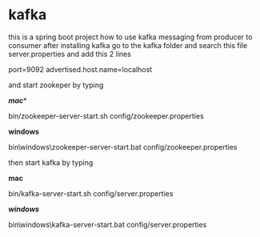 # kafka
this is a spring boot project how to use kafka messaging from producer to consumer
after installing kafka go to the kafka folder and search this file server.properties and add this 2 lines


port=9092
advertised.host.name=localhost


and start zookeper by typing 

*****mac******


bin/zookeeper-server-start.sh config/zookeeper.properties


******windows******

bin\windows\zookeeper-server-start.bat config/zookeeper.properties


then start kafka by typing 

******mac******

bin/kafka-server-start.sh config/server.properties

*******windows*******

bin\windows\kafka-server-start.bat config/server.properties
